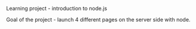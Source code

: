 Learning project - introduction to node.js

Goal of the project - launch 4 different pages on the server side with node.
